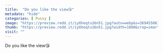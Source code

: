 ```yaml
---
title:  "Do you like the view😘"
metadate: "hide"
categories: [ Pussy ]
image: "https://preview.redd.it/iy6heqtu16n51.jpg?auto=webp&s=36945506101ac4d6fbb6e8233a869d2dfc6b60b4"
thumb: "https://preview.redd.it/iy6heqtu16n51.jpg?width=1080&crop=smart&auto=webp&s=9ff15f3fc84c3a2024e48f79019a6697088b0ca1"
visit: ""
---
```

Do you like the view😘
